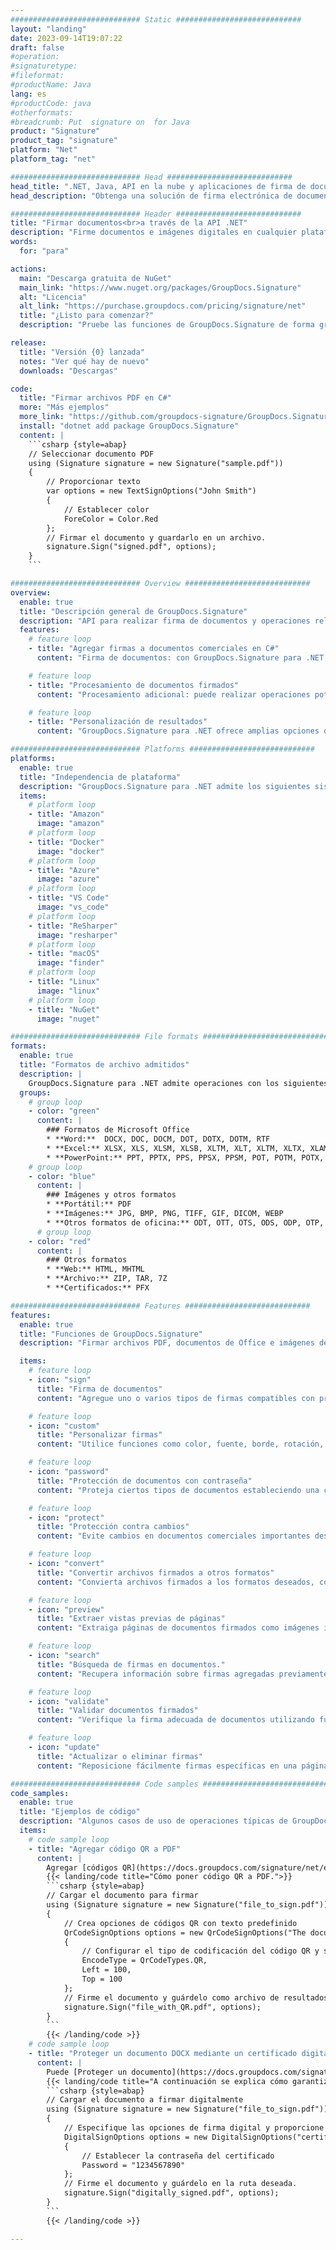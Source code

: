 ```yaml
---
############################# Static ############################
layout: "landing"
date: 2023-09-14T19:07:22
draft: false
#operation: 
#signaturetype: 
#fileformat: 
#productName: Java
lang: es
#productCode: java
#otherformats: 
#breadcrumb: Put  signature on  for Java
product: "Signature"
product_tag: "signature"
platform: "Net"
platform_tag: "net"

############################# Head ############################
head_title: ".NET, Java, API en la nube y aplicaciones de firma de documentos en línea"
head_description: "Obtenga una solución de firma electrónica de documentos todo en uno para .NET, Java y aplicaciones basadas en la nube. Firme formatos de documentos comunes en línea usando la función simple de arrastrar y soltar"

############################# Header ############################
title: "Firmar documentos<br>a través de la API .NET"
description: "Firme documentos e imágenes digitales en cualquier plataforma utilizando nuestras API flexibles y soluciones basadas en aplicaciones para programadores y usuarios finales."
words:
  for: "para"

actions:
  main: "Descarga gratuita de NuGet"
  main_link: "https://www.nuget.org/packages/GroupDocs.Signature"
  alt: "Licencia"
  alt_link: "https://purchase.groupdocs.com/pricing/signature/net"
  title: "¿Listo para comenzar?"
  description: "Pruebe las funciones de GroupDocs.Signature de forma gratuita o solicite una licencia"

release:
  title: "Versión {0} lanzada"
  notes: "Ver qué hay de nuevo"
  downloads: "Descargas"

code:
  title: "Firmar archivos PDF en C#"
  more: "Más ejemplos"
  more_link: "https://github.com/groupdocs-signature/GroupDocs.Signature-for-.NET"
  install: "dotnet add package GroupDocs.Signature"
  content: |
    ```csharp {style=abap}   
    // Seleccionar documento PDF
    using (Signature signature = new Signature("sample.pdf"))
    {
        // Proporcionar texto
        var options = new TextSignOptions("John Smith")
        {
            // Establecer color
            ForeColor = Color.Red
        };
        // Firmar el documento y guardarlo en un archivo.
        signature.Sign("signed.pdf", options);
    }
    ```

############################# Overview ############################
overview:
  enable: true
  title: "Descripción general de GroupDocs.Signature"
  description: "API para realizar firma de documentos y operaciones relacionadas en aplicaciones .NET"
  features:
    # feature loop
    - title: "Agregar firmas a documentos comerciales en C#"
      content: "Firma de documentos: con GroupDocs.Signature para .NET, puede agregar varios tipos de firmas, como texto, imágenes, códigos de barras y certificados digitales, a documentos PDF y Office. Esta API le permite firmar sus documentos con casi cualquier tipo de datos, incluidos los metadatos ocultos."

    # feature loop
    - title: "Procesamiento de documentos firmados"
      content: "Procesamiento adicional: puede realizar operaciones potentes en documentos firmados utilizando GroupDocs.Signature. Esto incluye buscar firmas existentes en documentos comerciales y verificarlas utilizando criterios específicos. Además, puede recuperar información del documento y obtener una vista previa de las páginas a través de esta API .NET."

    # feature loop
    - title: "Personalización de resultados"
      content: "GroupDocs.Signature para .NET ofrece amplias opciones de personalización. Puede colocar las firmas con precisión en cualquier lugar de la página de un documento y ajustar su apariencia mediante una variedad de configuraciones. Además, esta API permite guardar documentos procesados ​​en una amplia gama de formatos compatibles."

############################# Platforms ############################
platforms:
  enable: true
  title: "Independencia de plataforma"
  description: "GroupDocs.Signature para .NET admite los siguientes sistemas operativos, marcos y administradores de paquetes"
  items:
    # platform loop
    - title: "Amazon"
      image: "amazon"
    # platform loop
    - title: "Docker"
      image: "docker"
    # platform loop
    - title: "Azure"
      image: "azure"
    # platform loop
    - title: "VS Code"
      image: "vs_code"
    # platform loop
    - title: "ReSharper"
      image: "resharper"
    # platform loop
    - title: "macOS"
      image: "finder"
    # platform loop
    - title: "Linux"
      image: "linux"
    # platform loop
    - title: "NuGet"
      image: "nuget"

############################# File formats ############################
formats:
  enable: true
  title: "Formatos de archivo admitidos"
  description: |
    GroupDocs.Signature para .NET admite operaciones con los siguientes [formatos de archivo](https://docs.groupdocs.com/signature/net/supported-document-formats/).
  groups:
    # group loop
    - color: "green"
      content: |
        ### Formatos de Microsoft Office
        * **Word:**  DOCX, DOC, DOCM, DOT, DOTX, DOTM, RTF
        * **Excel:** XLSX, XLS, XLSM, XLSB, XLTM, XLT, XLTM, XLTX, XLAM, SXC, SpreadsheetML
        * **PowerPoint:** PPT, PPTX, PPS, PPSX, PPSM, POT, POTM, POTX, PPTM
    # group loop
    - color: "blue"
      content: |
        ### Imágenes y otros formatos
        * **Portátil:** PDF
        * **Imágenes:** JPG, BMP, PNG, TIFF, GIF, DICOM, WEBP
        * **Otros formatos de oficina:** ODT, OTT, OTS, ODS, ODP, OTP, ODG
      # group loop
    - color: "red"
      content: |
        ### Otros formatos
        * **Web:** HTML, MHTML
        * **Archivo:** ZIP, TAR, 7Z
        * **Certificados:** PFX

############################# Features ############################
features:
  enable: true
  title: "Funciones de GroupDocs.Signature"
  description: "Firmar archivos PDF, documentos de Office e imágenes de forma rápida y precisa"

  items:
    # feature loop
    - icon: "sign"
      title: "Firma de documentos"
      content: "Agregue uno o varios tipos de firmas compatibles con precisión en cualquier posición especificada de los documentos comerciales."

    # feature loop
    - icon: "custom"
      title: "Personalizar firmas"
      content: "Utilice funciones como color, fuente, borde, rotación, etc., para configurar la apariencia de las firmas."

    # feature loop
    - icon: "password"
      title: "Protección de documentos con contraseña"
      content: "Proteja ciertos tipos de documentos estableciendo una contraseña después de firmar."

    # feature loop
    - icon: "protect"
      title: "Protección contra cambios"
      content: "Evite cambios en documentos comerciales importantes después de agregar una firma con un certificado digital."

    # feature loop
    - icon: "convert"
      title: "Convertir archivos firmados a otros formatos"
      content: "Convierta archivos firmados a los formatos deseados, como guardar un documento de Word como PDF."

    # feature loop
    - icon: "preview"
      title: "Extraer vistas previas de páginas"
      content: "Extraiga páginas de documentos firmados como imágenes individuales para su procesamiento futuro."

    # feature loop
    - icon: "search"
      title: "Búsqueda de firmas en documentos."
      content: "Recupera información sobre firmas agregadas previamente en documentos específicos."

    # feature loop
    - icon: "validate"
      title: "Validar documentos firmados"
      content: "Verifique la firma adecuada de documentos utilizando funciones de validación."

    # feature loop
    - icon: "update"
      title: "Actualizar o eliminar firmas"
      content: "Reposicione fácilmente firmas específicas en una página, modifique su texto o elimínelas sin ningún problema."

############################# Code samples ############################
code_samples:
  enable: true
  title: "Ejemplos de código"
  description: "Algunos casos de uso de operaciones típicas de GroupDocs.Signature para .NET"
  items:
    # code sample loop
    - title: "Agregar código QR a PDF"
      content: |
        Agregar [códigos QR](https://docs.groupdocs.com/signature/net/esign-document-with-qr-code-signature/) a páginas específicas de documentos PDF puede mejorar los procesos comerciales. A continuación se muestra un ejemplo de cómo agregar un código QR usando GroupDocs.Signature.
        {{< landing/code title="Cómo poner código QR a PDF.">}}
        ```csharp {style=abap}
        // Cargar el documento para firmar
        using (Signature signature = new Signature("file_to_sign.pdf"))
        {
            // Crea opciones de códigos QR con texto predefinido
            QrCodeSignOptions options = new QrCodeSignOptions("The document is approved by John Smith")
            {
                // Configurar el tipo de codificación del código QR y su posición en la página
                EncodeType = QrCodeTypes.QR,
                Left = 100,
                Top = 100
            };
            // Firme el documento y guárdelo como archivo de resultados.
            signature.Sign("file_with_QR.pdf", options);
        }
        ```
        {{< /landing/code >}}
    # code sample loop
    - title: "Proteger un documento DOCX mediante un certificado digital"
      content: |
        Puede [Proteger un documento](https://docs.groupdocs.com/signature/net/esign-document-with-digital-signature/) utilizando firmas personales o corporativas almacenadas como certificados digitales. Dichos documentos protegidos no podrán modificarse sin invalidar la firma.
        {{< landing/code title="A continuación se explica cómo garantizar la integridad del documento.">}}
        ```csharp {style=abap}   
        // Cargar el documento a firmar digitalmente
        using (Signature signature = new Signature("file_to_sign.pdf"))
        {
            // Especifique las opciones de firma digital y proporcione la ruta al archivo del certificado.
            DigitalSignOptions options = new DigitalSignOptions("certificate.pfx")
            {
                // Establecer la contraseña del certificado
                Password = "1234567890"
            };
            // Firme el documento y guárdelo en la ruta deseada.
            signature.Sign("digitally_signed.pdf", options);
        }
        ```
        {{< /landing/code >}}

---
```


